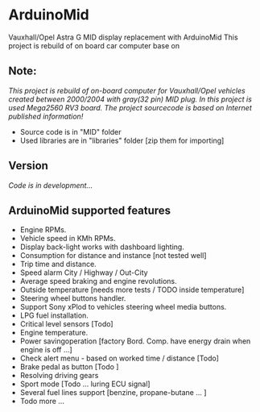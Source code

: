 # ArduinoMid
Vauxhall/Opel Astra G MID display replacement with ArduinoMid
This project is rebuild of on board car computer base on 

## Note:
_This project is rebuild of on-board computer for Vauxhall/Opel vehicles 
 created between 2000/2004 with gray(32 pin) MID plug.
In this project is used Mega2560 RV3 board.
The project sourcecode is based on Internet published information!_

* Source code is in "MID" folder
* Used libraries are in "libraries" folder [zip them for importing]

## Version 
   _Code is  in development..._

## ArduinoMid supported features

* Engine RPMs.
* Vehicle speed in KMh RPMs.
* Display back-light works with dashboard lighting.
* Consumption for distance and instance [not tested well]
* Trip time and distance.
* Speed alarm  City / Highway / Out-City
* Average speed braking and engine revolutions.
* Outside temperature [needs more tests / TODO inside temperature]
* Steering wheel buttons handler.
* Support Sony xPlod to vehicles steering wheel media buttons.
* LPG fuel installation.
* Critical level sensors [Todo]
* Еngine temperature.
* Power savingoperation [factory Bord. Comp. have energy drain when engine is off ...]
* Check alert menu - based on worked time / distance [Todo]
* Brake pedal as button [Todo ]
* Resolving driving gears 
* Sport mode [Todo ... luring ECU signal]
* Several fuel lines support [benzine, propane-butane ... ]
* Todo more ...






